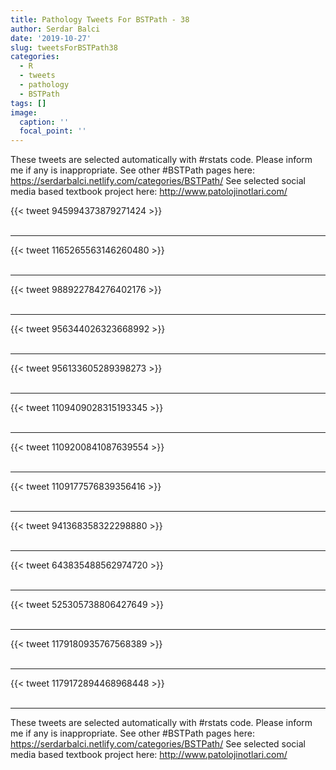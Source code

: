 ```yaml
---
title: Pathology Tweets For BSTPath - 38
author: Serdar Balci
date: '2019-10-27'
slug: tweetsForBSTPath38
categories:
  - R
  - tweets
  - pathology
  - BSTPath
tags: []
image:
  caption: ''
  focal_point: ''
---
```



These tweets are selected automatically with #rstats code. Please inform me if any is inappropriate.
See other #BSTPath pages here: https://serdarbalci.netlify.com/categories/BSTPath/ 
See selected social media based textbook project here: http://www.patolojinotlari.com/

{{< tweet 945994373879271424 >}}
<br>
<br>
<hr>
{{< tweet 1165265563146260480 >}}
<br>
<br>
<hr>
{{< tweet 988922784276402176 >}}
<br>
<br>
<hr>
{{< tweet 956344026323668992 >}}
<br>
<br>
<hr>
{{< tweet 956133605289398273 >}}
<br>
<br>
<hr>
{{< tweet 1109409028315193345 >}}
<br>
<br>
<hr>
{{< tweet 1109200841087639554 >}}
<br>
<br>
<hr>
{{< tweet 1109177576839356416 >}}
<br>
<br>
<hr>
{{< tweet 941368358322298880 >}}
<br>
<br>
<hr>
{{< tweet 643835488562974720 >}}
<br>
<br>
<hr>
{{< tweet 525305738806427649 >}}
<br>
<br>
<hr>
{{< tweet 1179180935767568389 >}}
<br>
<br>
<hr>
{{< tweet 1179172894468968448 >}}
<br>
<br>
<hr>


These tweets are selected automatically with #rstats code. Please inform me if any is inappropriate.
See other #BSTPath pages here: https://serdarbalci.netlify.com/categories/BSTPath/ 
See selected social media based textbook project here: http://www.patolojinotlari.com/
